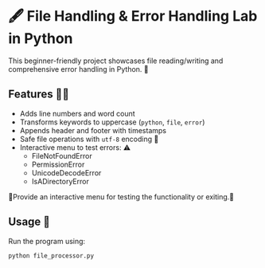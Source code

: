 # 🖋️ File Handling & Error Handling Lab in Python

This beginner-friendly project showcases file reading/writing and comprehensive error handling in Python. 🥇

## Features 🎉🎉

- Adds line numbers and word count
- Transforms keywords to uppercase (`python`, `file`, `error`)
- Appends header and footer with timestamps
- Safe file operations with `utf-8` encoding 📄
- Interactive menu to test errors: ⚠️
  - FileNotFoundError
  - PermissionError
  - UnicodeDecodeError
  - IsADirectoryError
 
🧪Provide an interactive menu for testing the functionality or exiting.🧪

## Usage 🍾

Run the program using: 

```bash 
python file_processor.py

